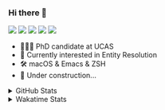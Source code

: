 ### Hi there 👋

[![](https://img.shields.io/badge/-Email-325180?logo=maildotru&logoColor=white&style=flat-square)](mailto:hi@wang.tianshu.me)
[![](https://img.shields.io/badge/-GitHub-black?logo=GitHub&style=flat-square)](https://github.com/tshu-w)
[![](https://img.shields.io/badge/-Telegram-26a5e4?labelColor=fafafa&logo=telegram&style=flat-square)](https://t.me/tshu_w) 
[![](https://img.shields.io/badge/-Twitter-1da1f2?logo=Twitter&logoColor=white&style=flat-square)](https://twitter.com/tshu_w)
[![](https://komarev.com/ghpvc/?username=tshu-w&color=blueviolet&style=flat-square)]()



- 🧑🏻‍🎓 PhD candidate at UCAS
- 🔭 Currently interested in Entity Resolution
- 🛠 macOS & Emacs & ZSH
- 🚧 Under construction...

<details>

<summary>GitHub Stats</summary>

![Tianshu's GitHub stats](https://github-readme-stats.vercel.app/api?username=tshu-w&show_icons=true&theme=buefy&count_private=true)
  
</details>


<details>
  <summary>Wakatime Stats</summary>

  Currently, files accessed by tramp cannot be tracked by wakatime, see https://github.com/wakatime/wakatime-mode/issues/27
  <br>
  
<!--START_SECTION:waka-->
**I'm an Early 🐤** 

```text
🌞 Morning    55 commits     ████░░░░░░░░░░░░░░░░░░░░░   19.16% 
🌆 Daytime    136 commits    ███████████░░░░░░░░░░░░░░   47.39% 
🌃 Evening    91 commits     ████████░░░░░░░░░░░░░░░░░   31.71% 
🌙 Night      5 commits      ░░░░░░░░░░░░░░░░░░░░░░░░░   1.74%

```
📅 **I'm Most Productive on Monday** 

```text
Monday       82 commits     ███████░░░░░░░░░░░░░░░░░░   28.57% 
Tuesday      55 commits     ████░░░░░░░░░░░░░░░░░░░░░   19.16% 
Wednesday    22 commits     ██░░░░░░░░░░░░░░░░░░░░░░░   7.67% 
Thursday     31 commits     ██░░░░░░░░░░░░░░░░░░░░░░░   10.8% 
Friday       39 commits     ███░░░░░░░░░░░░░░░░░░░░░░   13.59% 
Saturday     30 commits     ██░░░░░░░░░░░░░░░░░░░░░░░   10.45% 
Sunday       28 commits     ██░░░░░░░░░░░░░░░░░░░░░░░   9.76%

```


📊 **This Week I Spent My Time On** 

```text
💬 Programming Languages: 
sh                       16 hrs 53 mins      ███████████░░░░░░░░░░░░░░   46.81% 
Emacs Lisp               10 hrs 47 mins      ███████░░░░░░░░░░░░░░░░░░   29.88% 
Org                      4 hrs 49 mins       ███░░░░░░░░░░░░░░░░░░░░░░   13.36% 
Other                    1 hr 37 mins        █░░░░░░░░░░░░░░░░░░░░░░░░   4.49% 
Python                   1 hr 27 mins        █░░░░░░░░░░░░░░░░░░░░░░░░   4.03%

🔥 Editors: 
Emacs                    19 hrs 11 mins      █████████████░░░░░░░░░░░░   53.19% 
Zsh                      16 hrs 53 mins      ███████████░░░░░░░░░░░░░░   46.81%

🐱‍💻 Projects: 
emacs                    10 hrs 45 mins      ███████░░░░░░░░░░░░░░░░░░   29.82% 
Terminal                 8 hrs 14 mins       █████░░░░░░░░░░░░░░░░░░░░   22.85% 
universal-blocker        7 hrs 45 mins       █████░░░░░░░░░░░░░░░░░░░░   21.48% 
Unknown Project          5 hrs 2 mins        ███░░░░░░░░░░░░░░░░░░░░░░   13.97% 
lightning-template       1 hr 46 mins        █░░░░░░░░░░░░░░░░░░░░░░░░   4.91%

💻 Operating System: 
Mac                      25 hrs 24 mins      █████████████████░░░░░░░░   70.4% 
Linux                    10 hrs 40 mins      ███████░░░░░░░░░░░░░░░░░░   29.6%

```

**I Mostly Code in Python** 

```text
Python                   8 repos             ██████████░░░░░░░░░░░░░░░   40.0% 
HTML                     2 repos             ██░░░░░░░░░░░░░░░░░░░░░░░   10.0% 
Emacs Lisp               2 repos             ██░░░░░░░░░░░░░░░░░░░░░░░   10.0% 
JavaScript               2 repos             ██░░░░░░░░░░░░░░░░░░░░░░░   10.0% 
TeX                      2 repos             ██░░░░░░░░░░░░░░░░░░░░░░░   10.0%

```



 Last Updated on 17/03/2022 08:05:59 UTC
<!--END_SECTION:waka-->
</details>
